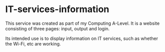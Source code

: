 # IT-services-information

This service was created as part of my Computing A-Level.
It is a website consisting of three pages: input, output and login.

Its intended use is to display information on IT services, such as whether the Wi-Fi, etc are working.
